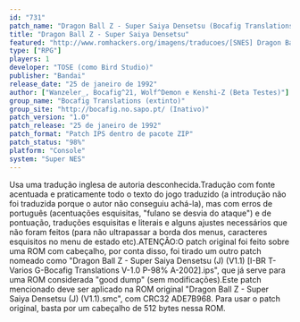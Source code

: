 ```yaml
---
id: "731"
patch_name: "Dragon Ball Z - Super Saiya Densetsu (Bocafig Translations)"
title: "Dragon Ball Z - Super Saiya Densetsu"
featured: "http://www.romhackers.org/imagens/traducoes/[SNES] Dragon Ball Z - Super Saiya Densetsu - Bocafig Translations - 1.png"
type: ["RPG"]
players: 1
developer: "TOSE (como Bird Studio)"
publisher: "Bandai"
release_date: "25 de janeiro de 1992"
author: ["Wanzeler_, Bocafig^21, Wolf^Demon e Kenshi-Z (Beta Testes)"]
group_name: "Bocafig Translations (extinto)"
group_site: "http://bocafig.no.sapo.pt/ (Inativo)"
patch_version: "1.0"
patch_release: "25 de janeiro de 1992"
patch_format: "Patch IPS dentro de pacote ZIP"
patch_status: "98%"
platform: "Console"
system: "Super NES"
---
```


Usa uma tradução inglesa de autoria desconhecida.Tradução com fonte acentuada e praticamente todo o texto do jogo traduzido (a introdução não foi traduzida porque o autor não conseguiu achá-la), mas com erros de português (acentuações esquisitas, "fulano se desvia do ataque") e de pontuação, traduções esquisitas e literais e alguns ajustes necessários que não foram feitos (para não ultrapassar a borda dos menus, caracteres esquisitos no menu de estado etc).ATENÇÃO:O patch original foi feito sobre uma ROM com cabeçalho, por conta disso, foi tirado um outro patch nomeado como "Dragon Ball Z - Super Saiya Densetsu (J) (V1.1) [I-BR T-Varios G-Bocafig Translations V-1.0 P-98% A-2002].ips", que já serve para uma ROM considerada "good dump" (sem modificações).Este patch mencionado deve ser aplicado na ROM original "Dragon Ball Z - Super Saiya Densetsu (J) (V1.1).smc", com CRC32 ADE7B968. Para usar o patch original, basta por um cabeçalho de 512 bytes nessa ROM.